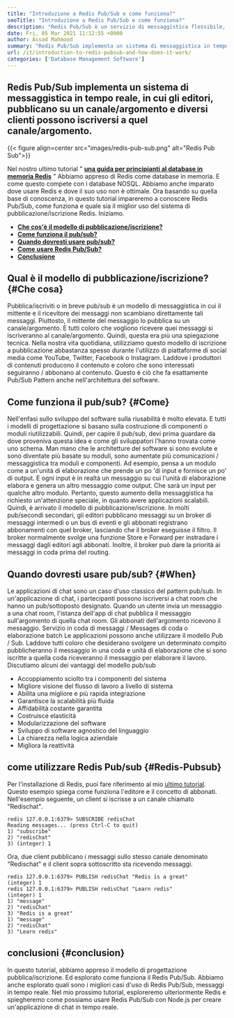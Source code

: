 ```yaml
---
title: "Introduzione a Redis Pub/Sub e come funziona?" 
seoTitle: "Introduzione a Redis Pub/Sub e come funziona?" 
description: "Redis Pub/Sub è un servizio di messaggistica flessibile, affidabile e in tempo reale per applicazioni indipendenti da pubblicare e iscriversi a eventi asincroni." 
date: Fri, 05 Mar 2021 11:12:55 +0000
author: Assad Mahmood
summary: "Redis Pub/Sub implementa un sistema di messaggistica in tempo reale, in cui gli editori, pubblicano su un canale/argomento e diversi clienti possono iscriversi a quel canale/argomento." 
url: /it/introduction-to-redis-pubsub-and-how-does-it-work/
categories: ['Database Management Software']
---
```


## Redis Pub/Sub implementa un sistema di messaggistica in tempo reale, in cui gli editori, pubblicano su un canale/argomento e diversi clienti possono iscriversi a quel canale/argomento.

{{< figure align=center src="images/redis-pub-sub.png" alt="Redis Pub Sub">}}

Nel nostro ultimo tutorial " **[una guida per principianti al database in memoria Redis][1]** " Abbiamo appreso di Redis come database in memoria. E come questo compete con i database NOSQL. Abbiamo anche imparato dove usare Redis e dove il suo uso non è ottimale. Ora basando su quella base di conoscenza, in questo tutorial impareremo a conoscere Redis Pub/Sub, come funziona e quale sia il miglior uso del sistema di pubblicazione/iscrizione Redis. Iniziamo.
  * **[Che cos'è il modello di pubblicazione/iscrizione?][2]**
  * **[Come funziona il pub/sub?][3]**
  * **[Quando dovresti usare pub/sub?][4]**
  * **[Come usare Redis Pub/Sub?][5]**
  * **[Conclusione][6]**

## Qual è il modello di pubblicazione/iscrizione?   {#Che cosa}
Pubblica/iscriviti o in breve pub/sub è un modello di messaggistica in cui il mittente e il ricevitore dei messaggi non scambiano direttamente tali messaggi. Piuttosto, il mittente del messaggio lo pubblica su un canale/argomento. E tutti coloro che vogliono ricevere quei messaggi si iscriveranno al canale/argomento. Quindi, questa era più una spiegazione tecnica. Nella nostra vita quotidiana, utilizziamo questo modello di iscrizione a pubblicazione abbastanza spesso durante l'utilizzo di piattaforme di social media come YouTube, Twitter, Facebook o Instagram. Laddove i produttori di contenuti producono il contenuto e coloro che sono interessati seguiranno / abbonano al contenuto. Questo è ciò che fa esattamente Pub/Sub Pattern anche nell'architettura del software.

## Come funziona il pub/sub?   {#Come}
Nell'enfasi sullo sviluppo del software sulla riusabilità è molto elevata. E tutti i modelli di progettazione si basano sulla costruzione di componenti o moduli riutilizzabili. Quindi, per capire il pub/sub, devi prima guardare da dove proveniva questa idea e come gli sviluppatori l'hanno trovata come uno schema.
Man mano che le architetture del software si sono evolute e sono diventate più basate su moduli, sono aumentate più comunicazioni / messaggistica tra moduli e componenti. Ad esempio, pensa a un modulo come a un'unità di elaborazione che prende un po 'di input e fornisce un po' di output. E ogni input è in realtà un messaggio su cui l'unità di elaborazione elabora e genera un altro messaggio come output. Che sarà un input per qualche altro modulo. Pertanto, questo aumento della messaggistica ha richiesto un'attenzione speciale, in quanto avere applicazioni scalabili. Quindi, è arrivato il modello di pubblicazione/iscrizione.
In molti pub/secondi secondari, gli editori pubblicano messaggi su un broker di messaggi intermedi o un bus di eventi e gli abbonati registrano abbonamenti con quel broker, lasciando che il broker eseguisse il filtro. Il broker normalmente svolge una funzione Store e Forward per instradare i messaggi dagli editori agli abbonati. Inoltre, il broker può dare la priorità ai messaggi in coda prima del routing.

## **Quando dovresti usare pub/sub?** {#When}
Le applicazioni di chat sono un caso d'uso classico del pattern pub/sub. In un'applicazione di chat, i partecipanti possono iscriversi a chat room che hanno un pub/sottoposto designato. Quando un utente invia un messaggio a una chat room, l'istanza dell'app di chat pubblica il messaggio sull'argomento di quella chat room. Gli abbonati dell'argomento ricevono il messaggio.
Servizio in coda di messaggi / Messages di coda o elaborazione batch Le applicazioni possono anche utilizzare il modello Pub / Sub. Laddove tutti coloro che desiderano svolgere un determinato compito pubblicheranno il messaggio in una coda e unità di elaborazione che si sono iscritte a quella coda riceveranno il messaggio per elaborare il lavoro.
Discutiamo alcuni dei vantaggi del modello pub/sub
  * Accoppiamento sciolto tra i componenti del sistema
  * Migliore visione del flusso di lavoro a livello di sistema
  * Abilita una migliore e più rapida integrazione
  * Garantisce la scalabilità più fluida
  * Affidabilità costante garantita
  * Costruisce elasticità
  * Modularizzazione del software
  * Sviluppo di software agnostico del linguaggio
  * La chiarezza nella logica aziendale
  * Migliora la reattività

## come utilizzare Redis Pub/sub   {#Redis-Pubsub}
Per l'installazione di Redis, puoi fare riferimento al mio [ultimo tutorial][1]. Questo esempio spiega come funziona l'editore e il concetto di abbonati. Nell'esempio seguente, un client si iscrisse a un canale chiamato "Redischat".
```
redis 127.0.0.1:6379> SUBSCRIBE redisChat  
Reading messages... (press Ctrl-C to quit) 
1) "subscribe" 
2) "redisChat" 
3) (integer) 1 
```
Ora, due client pubblicano i messaggi sullo stesso canale denominato "Redischat" e il client sopra sottoscritto sta ricevendo messaggi.
```
redis 127.0.0.1:6379> PUBLISH redisChat "Redis is a great"  
(integer) 1  
redis 127.0.0.1:6379> PUBLISH redisChat "Learn redis"  
(integer) 1   
1) "message" 
2) "redisChat" 
3) "Redis is a great" 
1) "message" 
2) "redisChat" 
3) "Learn redis" 

```

## conclusioni   {#conclusion}
In questo tutorial, abbiamo appreso il modello di progettazione pubblica/iscrizione. Ed esplorato come funziona il Redis Pub/Sub. Abbiamo anche esplorato quali sono i migliori casi d'uso di Redis Pub/Sub, messaggi in tempo reale. Nel mio prossimo tutorial, esploreremo ulteriormente Redis e spiegheremo come possiamo usare Redis Pub/Sub con Node.js per creare un'applicazione di chat in tempo reale.

  
[1]: https://blog.containerize.com/database-management-software/a-beginners-guide-to-redis-in-memory-database/
[2]: #what
[3]: #how
[4]: #when
[5]: #redis-pubsub
[6]: #conclusion
